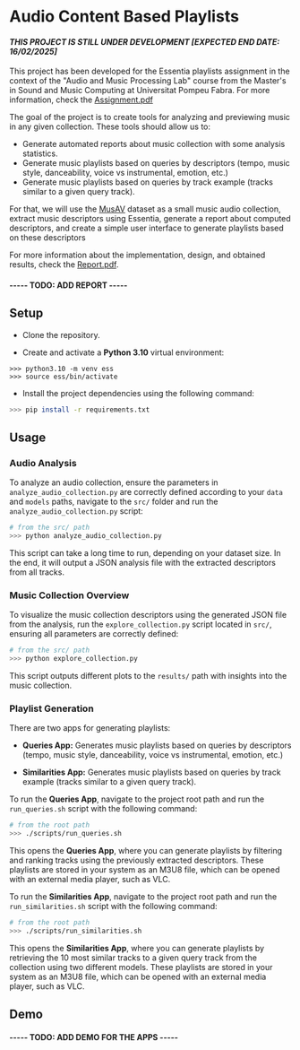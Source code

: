 # Audio Content Based Playlists

#### _THIS PROJECT IS STILL UNDER DEVELOPMENT [EXPECTED END DATE: 16/02/2025]_

This project has been developed for the Essentia playlists assignment in the context of the "Audio and Music Processing Lab" course from the Master's in Sound and Music Computing at Universitat Pompeu Fabra. For more information, check the [Assignment.pdf](Assignment.pdf)

The goal of the project is to create tools for analyzing and previewing music in any given collection. These tools should allow us to: 

- Generate automated reports about music collection with some analysis statistics. 
- Generate music playlists based on queries by descriptors (tempo, music style, danceability, voice vs instrumental, emotion, etc.) 
- Generate music playlists based on queries by track example (tracks similar to a given query track). 

For that, we will use the [MusAV](https://repositori.upf.edu/items/ea4c4a4c-958f-4004-bdc2-e1f6ad7e6829) dataset as a small music audio collection, extract music descriptors using Essentia, generate a report about computed descriptors, and create a simple user interface to generate playlists based on these descriptors

For more information about the implementation, design, and obtained results, check the [Report.pdf](Report.pdf).

#### ----- TODO: ADD REPORT -----


## Setup

- Clone the repository.

- Create and activate a **Python 3.10** virtual environment:

```
>>> python3.10 -m venv ess
>>> source ess/bin/activate
```

- Install the project dependencies using the following command:

```bash
>>> pip install -r requirements.txt
```


## Usage

### Audio Analysis

To analyze an audio collection, ensure the parameters in `analyze_audio_collection.py` are correctly defined according to your `data` and `models` paths, navigate to the `src/` folder and run the `analyze_audio_collection.py` script:

```bash
# from the src/ path
>>> python analyze_audio_collection.py
```

This script can take a long time to run, depending on your dataset size. In the end, it will output a JSON analysis file with the extracted descriptors from all tracks.

### Music Collection Overview

To visualize the music collection descriptors using the generated JSON file from the analysis, run the `explore_collection.py` script located in `src/`, ensuring all parameters are correctly defined:

```bash
# from the src/ path
>>> python explore_collection.py
```

This script outputs different plots to the `results/` path with insights into the music collection.

### Playlist Generation

There are two apps for generating playlists:

- **Queries App:** Generates music playlists based on queries by descriptors (tempo, music style, danceability, voice vs instrumental, emotion, etc.)

- **Similarities App:** Generates music playlists based on queries by track example (tracks similar to a given query track).

To run the **Queries App**, navigate to the project root path and run the `run_queries.sh` script with the following command:

```bash
# from the root path
>>> ./scripts/run_queries.sh
```

This opens the **Queries App**, where you can generate playlists by filtering and ranking tracks using the previously extracted descriptors. These playlists are stored in your system as an M3U8 file, which can be opened with an external media player, such as VLC.

To run the **Similarities App**, navigate to the project root path and run the `run_similarities.sh` script with the following command:

```bash
# from the root path
>>> ./scripts/run_similarities.sh
```

This opens the **Similarities App**, where you can generate playlists by retrieving the 10 most similar tracks to a given query track from the collection using two different models. These playlists are stored in your system as an M3U8 file, which can be opened with an external media player, such as VLC.


## Demo

#### ----- TODO: ADD DEMO FOR THE APPS -----
